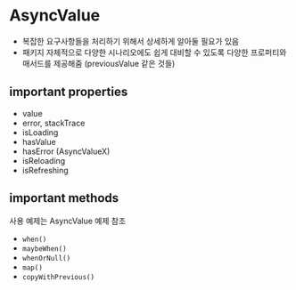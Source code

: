 # AsyncValue
- 복잡한 요구사항들을 처리하기 위해서 상세하게 알아둘 필요가 있음
- 패키지 자체적으로 다양한 시나리오에도 쉽게 대비할 수 있도록 다양한 프로퍼티와 매서드를 제공해줌 (previousValue 같은 것들)

## important properties
- value
- error, stackTrace
- isLoading
- hasValue
- hasError (AsyncValueX)
- isReloading
- isRefreshing

## important methods
사용 예제는 AsyncValue 예제 참조

- `when()`
- `maybeWhen()`
- `whenOrNull()`
- `map()`
- `copyWithPrevious()`
